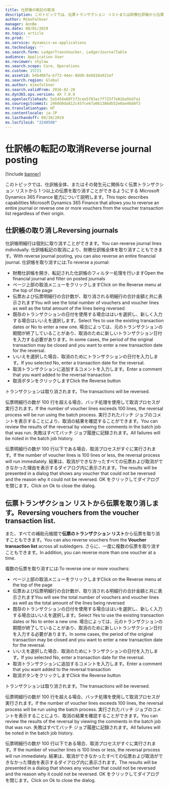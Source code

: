 ```yaml
---
title: 仕訳帳の転記の取消
description: このトピックでは、伝票トランザクション リストまたは財務仕訳帳から伝票を取り消けせるようにする能力について説明します。
author: MikeFalkner
manager: AnnBe
ms.date: 08/01/2019
ms.topic: article
ms.prod: ''
ms.service: dynamics-ax-applications
ms.technology: ''
ms.search.form: LedgerTransVoucher, LedgerJournalTable
audience: Application User
ms.reviewer: shylaw
ms.search.scope: Core, Operations
ms.custom: 15721
ms.assetid: b4b406fa-b772-44ec-8dd8-8eb818a921ef
ms.search.region: Global
ms.author: mikefalkner
ms.search.validFrom: 2016-02-28
ms.dyn365.ops.version: AX 7.0.0
ms.openlocfilehash: 5a5456e60f1f3cee5f83ac7f725f7e01ba5bd7a1
ms.sourcegitcommit: 2460d0da812c45fce67a061386db52e0ae46b0f3
ms.translationtype: HT
ms.contentlocale: ja-JP
ms.lasthandoff: 09/30/2019
ms.locfileid: "2248588"
---
```

# <a name="reverse-journal-posting"></a><span data-ttu-id="5e314-103">仕訳帳の転記の取消</span><span class="sxs-lookup"><span data-stu-id="5e314-103">Reverse journal posting</span></span>

[!include [banner](../includes/banner.md)]

<span data-ttu-id="5e314-104">このトピックでは、仕訳帳全体、またはその発生元に関係なく伝票トランザクション リストから 1 つ以上の伝票を取り消すことができるようにする Microsoft Dynamics 365 Finance 能力について説明します。</span><span class="sxs-lookup"><span data-stu-id="5e314-104">This topic describes capabilities Microsoft Dynamics 365 Finance that allows you to reverse an entire journal or reverse one or more vouchers from the voucher transaction list regardless of their origin.</span></span> 

## <a name="reversing-journals"></a><span data-ttu-id="5e314-105">仕訳帳の取り消し</span><span class="sxs-lookup"><span data-stu-id="5e314-105">Reversing journals</span></span>

<span data-ttu-id="5e314-106">仕訳帳明細行は個別に取り消すことができます。</span><span class="sxs-lookup"><span data-stu-id="5e314-106">You can reverse journal lines individually.</span></span> <span data-ttu-id="5e314-107">仕訳帳転記の取消により、財務仕訳帳全体を取り消すこともできます。</span><span class="sxs-lookup"><span data-stu-id="5e314-107">With reverse journal posting, you can also reverse an entire financial journal.</span></span> <span data-ttu-id="5e314-108">仕訳帳を取り消すには:</span><span class="sxs-lookup"><span data-stu-id="5e314-108">To reverse a journal:</span></span> 
- <span data-ttu-id="5e314-109">財務仕訳帳を開き、転記された仕訳帳のフィルター処理を行います</span><span class="sxs-lookup"><span data-stu-id="5e314-109">Open the financial journal and filter on posted journals</span></span>
- <span data-ttu-id="5e314-110">ページ上部の取消メニューをクリックします</span><span class="sxs-lookup"><span data-stu-id="5e314-110">Click on the Reverse menu at the top of the page</span></span>
- <span data-ttu-id="5e314-111">伝票および伝票明細行の合計数が、取り消される明細行の合計金額と共に表示されます</span><span class="sxs-lookup"><span data-stu-id="5e314-111">You will see the total number of vouchers and voucher lines as well as the total amount of the lines being reversed</span></span>
- <span data-ttu-id="5e314-112">既存のトランザクションの日付を使用する場合ははいを選択し、新しく入力する場合はいいえを選択します。</span><span class="sxs-lookup"><span data-stu-id="5e314-112">Select Yes to use the existing transaction dates or No to enter a new one.</span></span> <span data-ttu-id="5e314-113">場合によっては、元のトランザクションの期間が終了していることがあり、取消のために新しいトランザクション日付を入力する必要があります。</span><span class="sxs-lookup"><span data-stu-id="5e314-113">In some cases, the period of the original transaction may be closed and you want to enter a new transaction date for the reversal.</span></span>
- <span data-ttu-id="5e314-114">いいえを選択した場合、取消のためにトランザクションの日付を入力します。</span><span class="sxs-lookup"><span data-stu-id="5e314-114">If you selected No, enter a transaction date for the reversal.</span></span> 
- <span data-ttu-id="5e314-115">取消トランザクションに追加するコメントを入力します。</span><span class="sxs-lookup"><span data-stu-id="5e314-115">Enter a comment that you want added to the reversal transaction</span></span>
- <span data-ttu-id="5e314-116">取消ボタンをクリックします</span><span class="sxs-lookup"><span data-stu-id="5e314-116">Click the Reverse button</span></span>

<span data-ttu-id="5e314-117">トランザクションは取り消されます。</span><span class="sxs-lookup"><span data-stu-id="5e314-117">The transactions will be reversed.</span></span> 

<span data-ttu-id="5e314-118">伝票明細行の数が 100 行を超える場合、バッチ処理を使用して取消プロセスが実行されます。</span><span class="sxs-lookup"><span data-stu-id="5e314-118">If the number of voucher lines exceeds 100 lines, the reversal process will be run using the batch process.</span></span> <span data-ttu-id="5e314-119">実行されたバッチ ジョブのコメントを表示することにより、取消の結果を確認することができます。</span><span class="sxs-lookup"><span data-stu-id="5e314-119">You can review the results of the reversal by viewing the comments in the batch job that was run.</span></span> <span data-ttu-id="5e314-120">失敗はすべてバッチ ジョブ履歴に記録されます。</span><span class="sxs-lookup"><span data-stu-id="5e314-120">All failures will be noted in the batch job history.</span></span>

<span data-ttu-id="5e314-121">伝票明細行の数が 100 行以下である場合、取消プロセスがすぐに実行されます。</span><span class="sxs-lookup"><span data-stu-id="5e314-121">If the number of voucher lines is 100 lines or less, the reversal process will run immediately.</span></span> <span data-ttu-id="5e314-122">結果は、取消ができなかったすべての伝票および取消ができなかった理由を表示するダイアログ内に表示されます。</span><span class="sxs-lookup"><span data-stu-id="5e314-122">The results will be presented in a dialog that shows any voucher that could not be reversed and the reason why it could not be reversed.</span></span> <span data-ttu-id="5e314-123">OK をクリックしてダイアログを閉じます。</span><span class="sxs-lookup"><span data-stu-id="5e314-123">Click on Ok to close the dialog.</span></span>

## <a name="reversing-vouchers-from-the-voucher-transaction-list"></a><span data-ttu-id="5e314-124">伝票トランザクション リストから伝票を取り消します。</span><span class="sxs-lookup"><span data-stu-id="5e314-124">Reversing vouchers from the voucher transaction list.</span></span> 

<span data-ttu-id="5e314-125">また、すべての補助元帳間で**伝票のトランザクション リスト**から伝票を取り消すこともできます。</span><span class="sxs-lookup"><span data-stu-id="5e314-125">You can also reverse vouchers from the **Voucher transaction list** across all subledgers.</span></span> <span data-ttu-id="5e314-126">さらに、一度に複数の伝票を取り消すこともできます。</span><span class="sxs-lookup"><span data-stu-id="5e314-126">In addition, you can reverse more than one voucher at a time.</span></span> 

<span data-ttu-id="5e314-127">複数の伝票を取り消すには:</span><span class="sxs-lookup"><span data-stu-id="5e314-127">To reverse one or more vouchers:</span></span> 
- <span data-ttu-id="5e314-128">ページ上部の取消メニューをクリックします</span><span class="sxs-lookup"><span data-stu-id="5e314-128">Click on the Reverse menu at the top of the page</span></span>
- <span data-ttu-id="5e314-129">伝票および伝票明細行の合計数が、取り消される明細行の合計金額と共に表示されます</span><span class="sxs-lookup"><span data-stu-id="5e314-129">You will see the total number of vouchers and voucher lines as well as the total amount of the lines being reversed</span></span>
- <span data-ttu-id="5e314-130">既存のトランザクションの日付を使用する場合ははいを選択し、新しく入力する場合はいいえを選択します。</span><span class="sxs-lookup"><span data-stu-id="5e314-130">Select Yes to use the existing transaction dates or No to enter a new one.</span></span> <span data-ttu-id="5e314-131">場合によっては、元のトランザクションの期間が終了していることがあり、取消のために新しいトランザクション日付を入力する必要があります。</span><span class="sxs-lookup"><span data-stu-id="5e314-131">In some cases, the period of the original transaction may be closed and you want to enter a new transaction date for the reversal.</span></span>
- <span data-ttu-id="5e314-132">いいえを選択した場合、取消のためにトランザクションの日付を入力します。</span><span class="sxs-lookup"><span data-stu-id="5e314-132">If you selected No, enter a transaction date for the reversal.</span></span> 
- <span data-ttu-id="5e314-133">取消トランザクションに追加するコメントを入力します。</span><span class="sxs-lookup"><span data-stu-id="5e314-133">Enter a comment that you want added to the reversal transaction</span></span>
- <span data-ttu-id="5e314-134">取消ボタンをクリックします</span><span class="sxs-lookup"><span data-stu-id="5e314-134">Click the Reverse button</span></span>

<span data-ttu-id="5e314-135">トランザクションは取り消されます。</span><span class="sxs-lookup"><span data-stu-id="5e314-135">The transactions will be reversed.</span></span> 

<span data-ttu-id="5e314-136">伝票明細行の数が 100 行を超える場合、バッチ処理を使用して取消プロセスが実行されます。</span><span class="sxs-lookup"><span data-stu-id="5e314-136">If the number of voucher lines exceeds 100 lines, the reversal process will be run using the batch process.</span></span> <span data-ttu-id="5e314-137">実行されたバッチ ジョブのコメントを表示することにより、取消の結果を確認することができます。</span><span class="sxs-lookup"><span data-stu-id="5e314-137">You can review the results of the reversal by viewing the comments in the batch job that was run.</span></span> <span data-ttu-id="5e314-138">失敗はすべてバッチ ジョブ履歴に記録されます。</span><span class="sxs-lookup"><span data-stu-id="5e314-138">All failures will be noted in the batch job history.</span></span>

<span data-ttu-id="5e314-139">伝票明細行の数が 100 行以下である場合、取消プロセスがすぐに実行されます。</span><span class="sxs-lookup"><span data-stu-id="5e314-139">If the number of voucher lines is 100 lines or less, the reversal process will run immediately.</span></span> <span data-ttu-id="5e314-140">結果は、取消ができなかったすべての伝票および取消ができなかった理由を表示するダイアログ内に表示されます。</span><span class="sxs-lookup"><span data-stu-id="5e314-140">The results will be presented in a dialog that shows any voucher that could not be reversed and the reason why it could not be reversed.</span></span> <span data-ttu-id="5e314-141">OK をクリックしてダイアログを閉じます。</span><span class="sxs-lookup"><span data-stu-id="5e314-141">Click on Ok to close the dialog.</span></span>

